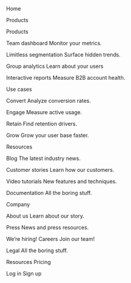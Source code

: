 Home

Products

Products

Team dashboard Monitor your metrics.

Limitless segmentation Surface hidden trends.

Group analytics Learn about your users

Interactive reports Measure B2B account health.

Use cases

Convert Analyze conversion rates.

Engage Measure active usage.

Retain Find retention drivers.

Grow Grow your user base faster.

Resources

Blog The latest industry news.

Customer stories Learn how our customers.

Video tutorials New features and techniques.

Documentation All the boring stuff.

Company

About us Learn about our story.

Press News and press resources.

We’re hiring! Careers Join our team!

Legal All the boring stuff.

Resources Pricing

Log in Sign up
